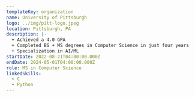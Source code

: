 ```yaml
---
templateKey: organization
name: University of Pittsburgh
logo: ../img/pitt-logo.jpeg
location: Pittsburgh, PA
description: |-
  + Achieved a 4.0 GPA
  + Completed BS + MS degrees in Computer Science in just four years
  + Specialization in AI/ML
startDate: 2022-08-21T04:00:00.000Z
endDate: 2024-05-01T04:00:00.000Z
role: MS in Computer Science
linkedSkills:
  - C
  - Python
---
```

